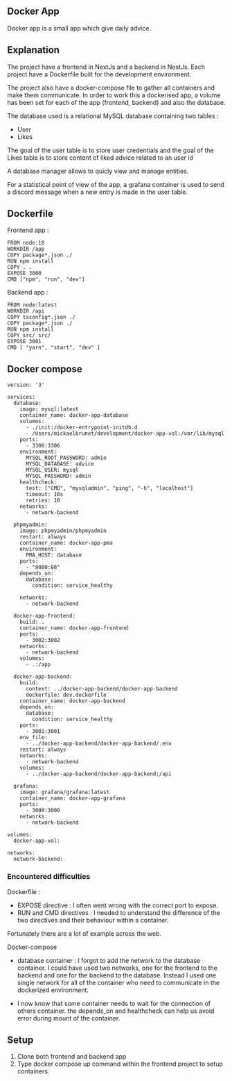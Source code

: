 ## Docker App

Docker app is a small app which give daily advice.

## Explanation

The project have a frontend in NextJs and a backend in NestJs. Each project have a Dockerfile built for the development environment.

The project also have a docker-compose file to gather all containers and make them communicate. In order to work this a dockerised app, a volume has been set for each of the app (frontend, backend) and also the database.

The database used is a relational MySQL database containing two tables :
- User
- Likes

The goal of the user table is to store user credentials and the goal of the Likes table is to store content of liked advice related to an user id

A database manager allows to quicly view and manage entities.

For a statistical point of view of the app, a grafana container is used to send a discord message when a new entry is made in the user table.
## Dockerfile

Frontend app :

```
FROM node:18
WORKDIR /app
COPY package*.json ./
RUN npm install
COPY . .
EXPOSE 3000
CMD ["npm", "run", "dev"]
```

Backend app : 

```
FROM node:latest
WORKDIR /api
COPY tsconfig*.json ./
COPY package*.json ./
RUN npm install
COPY src/ src/
EXPOSE 3001
CMD [ "yarn", "start", "dev" ]
```

## Docker compose

```
version: '3'

services:
  database:
    image: mysql:latest
    container_name: docker-app-database
    volumes:
      - ./init:/docker-entrypoint-initdb.d
      - /Users/mickaelbrunet/development/docker-app-vol:/var/lib/mysql
    ports:
      - 3306:3306
    environment:
      MYSQL_ROOT_PASSWORD: admin
      MYSQL_DATABASE: advice
      MYSQL_USER: mysql
      MYSQL_PASSWORD: admin
    healthcheck:
      test: ["CMD", "mysqladmin", "ping", "-h", "localhost"]
      timeout: 10s
      retries: 10
    networks:
      - network-backend

  phpmyadmin:
    image: phpmyadmin/phpmyadmin
    restart: always
    container_name: docker-app-pma
    environment:
      PMA_HOST: database
    ports:
      - "8080:80"
    depends_on:
      database:
        condition: service_healthy

    networks:
      - network-backend
  
  docker-app-frontend:
    build: .
    container_name: docker-app-frontend
    ports:
      - 3002:3002
    networks:
      - network-backend
    volumes:
      - .:/app

  docker-app-backend:
    build:
      context: ../docker-app-backend/docker-app-backend
      dockerfile: dev.dockerfile
    container_name: docker-app-backend
    depends_on:
      database:
        condition: service_healthy
    ports:
      - 3001:3001
    env_file:
      - ../docker-app-backend/docker-app-backend/.env
    restart: always
    networks:
      - network-backend
    volumes:
      - ../docker-app-backend/docker-app-backend:/api

  grafana:
    image: grafana/grafana:latest
    container_name: docker-app-grafana
    ports:
      - 3000:3000
    networks:
      - network-backend

volumes:
  docker-app-vol:

networks:
  network-backend:
```

### Encountered difficulties

Dockerfile :
- EXPOSE directive :
I often went wrong with the correct port to expose.
- RUN and CMD directives :
I needed to understand the difference of the two directives and their behaviour within a container.

Fortunately there are a lot of example across the web.

Docker-compose

- database container :
I forgot to add the network to the database container. I could have used two networks, one for the frontend to the backend and one for the backend to the database. Instead I used one single network for all of the container who need to communicate in the dockerized environment.

- I now know that some container needs to wait for the connection of others container. the depends_on and healthcheck can help us avoid error during mount of the container.

## Setup 

1. Clone both frontend and backend app
2. Type docker compose up command within the frontend project to setup containers.

